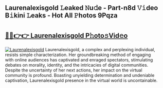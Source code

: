 ## Laurenalexisgold 𝙻eaked 𝙽u𝚍e - Part-n8d 𝚅𝚒deo B𝚒kini 𝙻eaks - Hot All 𝙿hotos 9Pqza

# <h2><a href="http://ld59djq.urlbe.top/?page=Laurenalexisgold">🔗🔗👉👉 Laurenalexisgold P𝚑oto𝚜Vid𝚎o</a></h2>

[![Laurenalexisgold](https://i.imgur.com/eBuTRDB.gif)](http://ld59djq.urlbe.top/?page=Laurenalexisgold)
Laurenalexisgold, a complex and perplexing individual, resists simple characterization. Her groundbreaking method of engaging with online audiences has captivated and enraged spectators, stimulating debates on morality, identity, and the intricacies of digital communities. Despite the uncertainty of her next actions, her impact on the virtual community is profound. Boasting unyielding determination and undeniable captivation, Laurenalexisgold presence in the virtual world is uncontainable.
